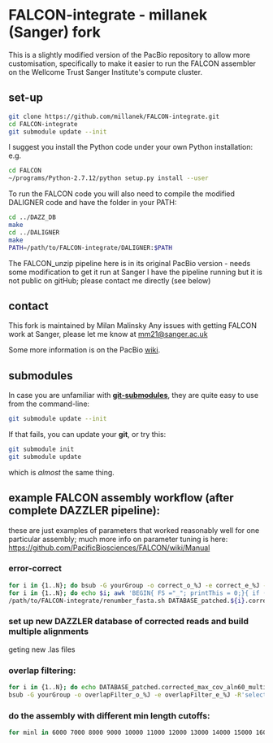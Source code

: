 # FALCON-integrate - millanek (Sanger) fork
This is a slightly modified version of the PacBio repository to allow more customisation,
specifically to make it easier to run the FALCON assembler on the Wellcome Trust Sanger Institute's
compute cluster.

## set-up
```sh
git clone https://github.com/millanek/FALCON-integrate.git
cd FALCON-integrate
git submodule update --init
```
I suggest you install the Python code under your own Python installation:
e.g. 
```sh
cd FALCON
~/programs/Python-2.7.12/python setup.py install --user
```

To run the FALCON code you will also need to compile the modified DALIGNER code and have the folder in your PATH:
```sh
cd ../DAZZ_DB
make
cd ../DALIGNER
make
PATH=/path/to/FALCON-integrate/DALIGNER:$PATH
```

The FALCON\_unzip pipeline here is in its original PacBio version - needs some modification to get it run at Sanger
I have the pipeline running but it is not public on gitHub; please contact me directly (see below)

## contact

This fork is maintained by Milan Malinsky
Any issues with getting FALCON work at Sanger, please let me know at mm21@sanger.ac.uk

Some more information is on the PacBio [wiki](https://github.com/PacificBiosciences/FALCON-integrate/wiki).

## submodules
In case you are unfamiliar with [**git-submodules**](http://www.git-scm.com/book/en/v2/Git-Tools-Submodules), they are quite easy to use from the command-line:
```sh
git submodule update --init
```
If that fails, you can update your **git**, or try this:
```sh
git submodule init
git submodule update
```
which is *almost* the same thing.


## example FALCON assembly workflow (after complete DAZZLER pipeline):
these are just examples of parameters that worked reasonably well for one particular assembly; much more info on parameter tuning is here: 
https://github.com/PacificBiosciences/FALCON/wiki/Manual
### error-correct
```sh
for i in {1..N}; do bsub -G yourGroup -o correct_o_%J -e correct_e_%J -R'select[mem>15000] rusage[mem=15000]' -M15000 sh -c 'LA4Falcon -H 5000 -fo DATABASE_patched.db DATABASE_patched.${1}.las | fc_consensus.py --output_multi --n_core 0 --min_cov 6 --max_cov_aln 60 --max_n_read 200 > DATABASE_patched.${1}.corrected_max_cov_aln60_multi.fasta' ec $i; done
for i in {1..N}; do echo $i; awk 'BEGIN{ FS ="_"; printThis = 0;}{ if (substr($1,1,1) == ">") { if ($2 > 7000) { printThis = 1; print;} else {printThis = 0;}} else { if (printThis == 1) {print;}} }' DATABASE_patched.${i}.corrected_max_cov_aln60_multi.fasta > DATABASE_patched.${i}.corrected_max_cov_aln60_multi_min7kb.fasta
/path/to/FALCON-integrate/renumber_fasta.sh DATABASE_patched.${i}.corrected_max_cov_aln60_multi_min7kb.fasta
```
### set up new DAZZLER database of corrected reads and build multiple alignments
geting new .las files
### overlap filtering:
```sh
for i in {1..N}; do echo DATABASE_patched.corrected_max_cov_aln60_multi_min7kb.${i}.las >> fofn.txt; done
bsub -G yourGroup -o overlapFilter_o_%J -e overlapFilter_e_%J -R'select[mem>25000] rusage[mem=25000]' -M25000 sh -c 'fc_ovlp_filter.py --db DATABASE_patched.corrected_max_cov_aln60_multi_min7kb.db --fofn fofn.txt --n_core 0 --min_cov 10 --max_cov 120 --bestn 10 --max_diff 90 > filtered_overlaps_DATABASE_patched.corrected_max_cov_aln60_multi_min7kb.ovlp'
```
### do the assembly with different min length cutoffs:
```sh
for minl in 6000 7000 8000 9000 10000 11000 12000 13000 14000 15000 16000 17000; do bsub -G yourGroup -o graphBuild_o_%J -e graphBuild_e_%J -R'select[mem>16000] rusage[mem=16000]' -M16000 sh -c 'fc_ovlp_to_graph.py --min_len $1 --params_fn minl_${1} filtered_overlaps_DATABASE_patched.corrected_max_cov_aln60_multi_min7kb.ovlp; fc_graph_to_contig.py --run_name minl_${1} DATABASE_patched.corrected_max_cov_aln60_multi_min7kb_renumbered_onlyReadID.fasta' assemle $minl; done
```
